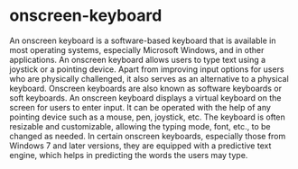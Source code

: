 # onscreen-keyboard
An onscreen keyboard is a software-based keyboard that is available in most operating systems, especially Microsoft Windows, and in other applications. An onscreen keyboard allows users to type text using a joystick or a pointing device. Apart from improving input options for users who are physically challenged, it also serves as an alternative to a physical keyboard. Onscreen keyboards are also known as software keyboards or soft keyboards. An onscreen keyboard displays a virtual keyboard on the screen for users to enter input. It can be operated with the help of any pointing device such as a mouse, pen, joystick, etc. The keyboard is often resizable and customizable, allowing the typing mode, font, etc., to be changed as needed. In certain onscreen keyboards, especially those from Windows 7 and later versions, they are equipped with a predictive text engine, which helps in predicting the words the users may type.
